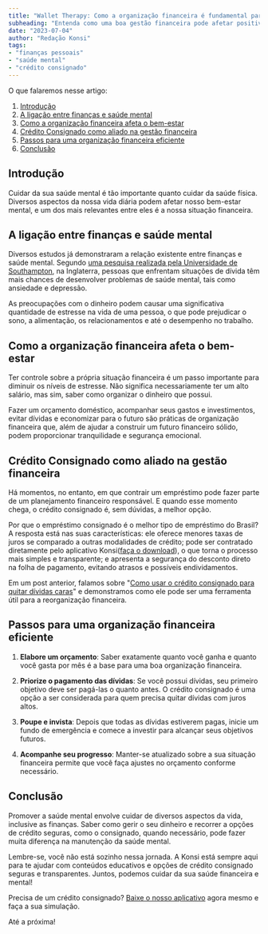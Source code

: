 ```yaml
---
title: "Wallet Therapy: Como a organização financeira é fundamental para o bem-estar mental"
subheading: "Entenda como uma boa gestão financeira pode afetar positivamente a sua saúde mental, e como o crédito consignado pode ser um aliado nesse processo."
date: "2023-07-04"
author: "Redação Konsi"
tags:
- "finanças pessoais"
- "saúde mental"
- "crédito consignado"
---
```


O que falaremos nesse artigo:

1. [Introdução](#intro)
2. [A ligação entre finanças e saúde mental](#link)
3. [Como a organização financeira afeta o bem-estar](#impact)
4. [Crédito Consignado como aliado na gestão financeira](#consignado)
5. [Passos para uma organização financeira eficiente](#steps)
6. [Conclusão](#conclusion)

## Introdução <a name="intro"></a>

Cuidar da sua saúde mental é tão importante quanto cuidar da saúde física. Diversos aspectos da nossa vida diária podem afetar nosso bem-estar mental, e um dos mais relevantes entre eles é a nossa situação financeira. 

## A ligação entre finanças e saúde mental <a name="link"></a>

Diversos estudos já demonstraram a relação existente entre finanças e saúde mental. Segundo [uma pesquisa realizada pela Universidade de Southampton](https://www.southampton.ac.uk/medicine/academic_units/projects/lifelab.page), na Inglaterra, pessoas que enfrentam situações de dívida têm mais chances de desenvolver problemas de saúde mental, tais como ansiedade e depressão.

As preocupações com o dinheiro podem causar uma significativa quantidade de estresse na vida de uma pessoa, o que pode prejudicar o sono, a alimentação, os relacionamentos e até o desempenho no trabalho.

## Como a organização financeira afeta o bem-estar <a name="impact"></a>

Ter controle sobre a própria situação financeira é um passo importante para diminuir os níveis de estresse. Não significa necessariamente ter um alto salário, mas sim, saber como organizar o dinheiro que possui. 

Fazer um orçamento doméstico, acompanhar seus gastos e investimentos, evitar dívidas e economizar para o futuro são práticas de organização financeira que, além de ajudar a construir um futuro financeiro sólido, podem proporcionar tranquilidade e segurança emocional.

## Crédito Consignado como aliado na gestão financeira <a name="consignado"></a>

Há momentos, no entanto, em que contrair um empréstimo pode fazer parte de um planejamento financeiro responsável. E quando esse momento chega, o crédito consignado é, sem dúvidas, a melhor opção.

Por que o empréstimo consignado é o melhor tipo de empréstimo do Brasil? A resposta está nas suas características: ele oferece menores taxas de juros se comparado a outras modalidades de crédito; pode ser contratado diretamente pelo aplicativo Konsi\([faça o download](#)\), o que torna o processo mais simples e transparente; e apresenta a segurança do desconto direto na folha de pagamento, evitando atrasos e possíveis endividamentos.

Em um post anterior, falamos sobre "[Como usar o crédito consignado para quitar dívidas caras](https://konsi.com.br/postagens/como-usar-o-crdito-consignado-para-quitar-dvidas-caras)" e demonstramos como ele pode ser uma ferramenta útil para a reorganização financeira.

## Passos para uma organização financeira eficiente <a name="steps"></a>

1. **Elabore um orçamento**: Saber exatamente quanto você ganha e quanto você gasta por mês é a base para uma boa organização financeira. 

2. **Priorize o pagamento das dívidas**: Se você possui dívidas, seu primeiro objetivo deve ser pagá-las o quanto antes. O crédito consignado é uma opção a ser considerada para quem precisa quitar dívidas com juros altos.

3. **Poupe e invista**: Depois que todas as dívidas estiverem pagas, inicie um fundo de emergência e comece a investir para alcançar seus objetivos futuros.

4. **Acompanhe seu progresso**: Manter-se atualizado sobre a sua situação financeira permite que você faça ajustes no orçamento conforme necessário. 

## Conclusão <a name="conclusion"></a>

Promover a saúde mental envolve cuidar de diversos aspectos da vida, inclusive as finanças. Saber como gerir o seu dinheiro e recorrer a opções de crédito seguras, como o consignado, quando necessário, pode fazer muita diferença na manutenção da saúde mental. 

Lembre-se, você não está sozinho nessa jornada. A Konsi está sempre aqui para te ajudar com conteúdos educativos e opções de crédito consignado seguras e transparentes. Juntos, podemos cuidar da sua saúde financeira e mental! 

Precisa de um crédito consignado? [Baixe o nosso aplicativo](#) agora mesmo e faça a sua simulação.

Até a próxima!
